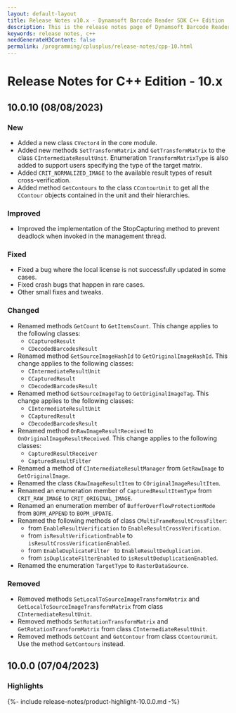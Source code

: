 ```yaml
---
layout: default-layout
title: Release Notes v10.x - Dynamsoft Barcode Reader SDK C++ Edition
description: This is the release notes page of Dynamsoft Barcode Reader SDK C++ Edition v10.x.
keywords: release notes, c++
needGenerateH3Content: false
permalink: /programming/cplusplus/release-notes/cpp-10.html
---
```


# Release Notes for C++ Edition - 10.x

## 10.0.10 (08/08/2023)

### New

* Added a new class `CVector4` in the core module.
* Added new methods `SetTransformMatrix` and `GetTransformMatrix` to the class `CIntermediateResultUnit`. Enumeration `TransformMatrixType` is also added to support users specifying the type of the target matrix.
* Added `CRIT_NORMALIZED_IMAGE` to the available result types of result cross-verification.
* Added method `GetContours` to the class `CContourUnit` to get all the `CContour` objects contained in the unit and their hierarchies.

### Improved

* Improved the implementation of the StopCapturing method to prevent deadlock when invoked in the management thread.
  
### Fixed

* Fixed a bug where the local license is not successfully updated in some cases.
* Fixed crash bugs that happen in rare cases.
* Other small fixes and tweaks.

### Changed

* Renamed methods `GetCount` to `GetItemsCount`. This change applies to the following classes:
  * `CCapturedResult`
  * `CDecodedBarcodesResult`
* Renamed method `GetSourceImageHashId` to `GetOriginalImageHashId`. This change applies to the following classes:
  * `CIntermediateResultUnit`
  * `CCapturedResult`
  * `CDecodedBarcodesResult`
* Renamed method `GetSourceImageTag` to `GetOriginalImageTag`. This change applies to the following classes:
  * `CIntermediateResultUnit`
  * `CCapturedResult`
  * `CDecodedBarcodesResult`
* Renamed method `OnRawImageResultReceived` to `OnOriginalImageResultReceived`. This change applies to the following classes:
  * `CapturedResultReceiver`
  * `CapturedResultFilter`
* Renamed a method of `CIntermediateResultManager` from `GetRawImage` to `GetOriginalImage`.
* Renamed the class `CRawImageResultItem` to `COriginalImageResultItem`.
* Renamed an enumeration member of `CapturedResultItemType` from `CRIT_RAW_IMAGE` to `CRIT_ORIGINAL_IMAGE`.
* Renamed an enumeration member of `BufferOverflowProtectionMode` from `BOPM_APPEND` to `BOPM_UPDATE`.
* Renamed the following methods of class `CMultiFrameResultCrossFilter`:
  * from `EnableResultVerification` to `EnableResultCrossVerification`.
  * from `isResultVerificationEnable` to `isResultCrossVerificationEnabled`.
  * from `EnableDuplicateFilter ` to `EnableResultDeduplication`.
  * from `isDuplicateFilterEnabled` to `isResultDeduplicationEnabled`.
* Renamed the enumeration `TargetType`  to `RasterDataSource`.


### Removed

* Removed methods `SetLocalToSourceImageTransformMatrix` and `GetLocalToSourceImageTransformMatrix` from class `CIntermediateResultUnit`.
* Removed methods `SetRotationTransformMatrix` and `GetRotationTransformMatrix` from class `CIntermediateResultUnit`.
* Removed methods `GetCount` and `GetContour` from class `CContourUnit`. Use the method `GetContours` instead.

## 10.0.0 (07/04/2023)

### Highlights

{%- include release-notes/product-highlight-10.0.0.md -%}


